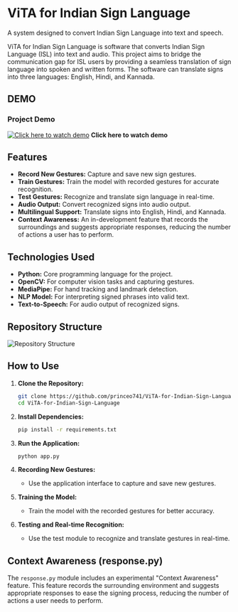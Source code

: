 # ViTA for Indian Sign Language

A system designed to convert Indian Sign Language into text and speech.

ViTA for Indian Sign Language is software that converts Indian Sign Language (ISL) into text and audio. This project aims to bridge the communication gap for ISL users by providing a seamless translation of sign language into spoken and written forms. The software can translate signs into three languages: English, Hindi, and Kannada.

## DEMO

### Project Demo
[![Click here to watch demo](https://img.youtube.com/vi/xAFgURwEC0E/0.jpg)](https://www.youtube.com/watch?v=xAFgURwEC0E)
**Click here to watch demo**

## Features

- **Record New Gestures:** Capture and save new sign gestures.
- **Train Gestures:** Train the model with recorded gestures for accurate recognition.
- **Test Gestures:** Recognize and translate sign language in real-time.
- **Audio Output:** Convert recognized signs into audio output.
- **Multilingual Support:** Translate signs into English, Hindi, and Kannada.
- **Context Awareness:** An in-development feature that records the surroundings and suggests appropriate responses, reducing the number of actions a user has to perform.

## Technologies Used

- **Python:** Core programming language for the project.
- **OpenCV:** For computer vision tasks and capturing gestures.
- **MediaPipe:** For hand tracking and landmark detection.
- **NLP Model:** For interpreting signed phrases into valid text.
- **Text-to-Speech:** For audio output of recognized signs.

## Repository Structure

![Repository Structure](https://github.com/princeo741/ViTA-for-Indian-Sign-Language/assets/113790710/86ce014c-637d-4cfe-9cef-ba53574e08a0)

## How to Use

1. **Clone the Repository:**
    ```bash
    git clone https://github.com/princeo741/ViTA-for-Indian-Sign-Language.git
    cd ViTA-for-Indian-Sign-Language
    ```

2. **Install Dependencies:**
    ```bash
    pip install -r requirements.txt
    ```

3. **Run the Application:**
    ```bash
    python app.py
    ```

4. **Recording New Gestures:**
    - Use the application interface to capture and save new gestures.

5. **Training the Model:**
    - Train the model with the recorded gestures for better accuracy.

6. **Testing and Real-time Recognition:**
    - Use the test module to recognize and translate gestures in real-time.

## Context Awareness (response.py)

The `response.py` module includes an experimental "Context Awareness" feature. This feature records the surrounding environment and suggests appropriate responses to ease the signing process, reducing the number of actions a user needs to perform.
